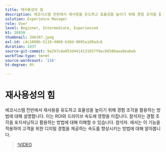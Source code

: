 ```yaml
---
title: 재사용성의 힘
description: 에코시스템 전반에서 재사용을 유도하고 효율성을 높이기 위해 경험 조각을 활용하는 방법에 대해 설명합니다.  이는 ROI와 드라이브 속도에 영향을 미칩니다.  참석자는 경험 조각을 포지셔닝하고 활용하는 방법에 대해 이해할 수 있습니다. 참석자. 에서는 이 기능을 적용하여 고객을 위한 디지털 경험을 제공하는 속도를 향상시키는 방법에 대해 알아봅니다.
solution: Experience Manager
role: User
level: Beginner, Intermediate, Experienced
kt: 10950
thumbnail: 346387.jpeg
exl-id: c4c1608b-5119-4060-b10d-9095a1d9adc6
duration: 2437
source-git-commit: 9a297cda953d4414131657f9ac84580aea0eabeb
workflow-type: tm+mt
source-wordcount: '116'
ht-degree: 0%

---
```


# 재사용성의 힘

에코시스템 전반에서 재사용을 유도하고 효율성을 높이기 위해 경험 조각을 활용하는 방법에 대해 설명합니다.  이는 ROI와 드라이브 속도에 영향을 미칩니다.  참석자는 경험 조각을 포지셔닝하고 활용하는 방법에 대해 이해할 수 있습니다. 참석자. 에서는 이 기능을 적용하여 고객을 위한 디지털 경험을 제공하는 속도를 향상시키는 방법에 대해 알아봅니다.

>[!VIDEO](https://video.tv.adobe.com/v/346387/?quality=12&learn=on)
